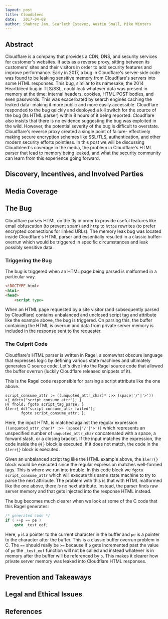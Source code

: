 ```yaml
---
layout: post
title: Cloudbleed
date:   2017-04-08
author: Shahrez Jan, Scarleth Estevez, Austin Small, Mike Winters
---
```


## Abstract
Cloudflare is a company that provides a CDN, DNS, and security services for customer's websites. It acts as a reverse proxy, sitting between its customers' sites and their visitors in order to add security features and improve performance. Early in 2017, a bug in Cloudflare's server-side code was found to be leaking sensitive memory from Cloudflare's servers into some HTML responses. This bug, similar to its namesake, the 2014 Heartbleed bug in TLS/SSL, could leak whatever data was present in memory at the time: internal headers, cookies, HTML POST bodies, and even passwords. This was exacerbated by search engines caching the leaked data- making it more public and more easily accessible. Cloudflare responded to the bug quickly and deployed a kill switch for the source of the bug (its HTML parser) within 8 hours of it being reported. Cloudflare also insists that there is no evidence suggesting the bug was exploited in the wild. However, the potential severity of the bug is difficult to overstate. Cloudflare's reverse proxy created a single point of failure- effectively making secure encryption schemes like SSL/TLS, authentication, and other modern security efforts pointless. In this post we will be discussing Cloudbleed's coverage in the media, the problem in Cloudflare's HTML parser that lead to memory being leaked, and what the security community can learn from this experience going forward.

## Discovery, Incentives, and Involved Parties

## Media Coverage

## The Bug
Cloudflare parses HTML on the fly in order to provide useful features like email obfuscation (to prevent spam) and `http` to `https` rewrites (to prefer encrypted connections for linked URLs). The memory leak bug was located inside Cloudflare's HTML parser and essentially resulted in a classic buffer-overrun which would be triggered in specific circumstances and leak possibly sensitive data.

### Triggering the Bug
The bug is triggered when an HTML page being parsed is malformed in a particular way.
```html
<!DOCTYPE html>
<html>
<head>
    <script type=
```
 When an HTML page requested by a site visitor (and subsequently parsed by Cloudflare) contains unbalanced and unclosed script tag and attribute like the example above, the bug is triggered. On parsing this, the buffer containing the HTML is overrun and data from private server memory is included in the response sent to the requester.

### The Culprit Code
Cloudflare's HTML parser is written in Ragel, a somewhat obscure language that expresses logic by defining various state machines and ultimately generates C source code. Let's dive into the Ragel source code that allowed the buffer overrun (luckily Cloudflare released snippets of it).

This is the Ragel code responsible for parsing a script attribute like the one above.
```
script_consume_attr := ((unquoted_attr_char)* :>> (space|'/'|'>'))
>{ ddctx("script consume_attr"); }
@{ fhold; fgoto script_tag_parse; }
$lerr{ dd("script consume_attr failed");
       fgoto script_consume_attr; };
```
Here, the input HTML is matched against the regular expression `((unquoted_attr_char)* :>> (space|'/'|'>'))` which represents an unspecified number of `unquoted_attr_char` concatenated with a space, a forward slash, or a closing bracket. If the input matches the expression, the code inside the `@{}` block is executed. If it does not match, the code in the `$lerr{}` block is executed.

Given an unbalanced script tag like the HTML example above, the `$lerr{}` block would be executed since the regular expression matches well-formed tags. This is where we run into trouble. In this code block we `fgoto script_consume_attr` which will execute this same state machine to try to parse the next attribute. The problem with this is that with HTML malformed like the one above, there *is* no next attribute. Instead, the parser finds raw server memory and that gets injected into the response HTML instead.

The bug becomes much clearer when we look at some of the C code that this Ragel generates:
```c
/* generated code */
if ( ++p == pe )
    goto _test_eof;
```
Here, `p` is a pointer to the current character in the buffer and `pe` is a pointer to the character after the buffer. This is a classic buffer overrun problem in C. The `==` should really be `>=` because if `p` gets incremented past the value of `pe` the `_test_eof` function will not be called and instead whatever is in memory after the buffer will be referenced by `p`. This makes it clearer how private server memory was leaked into Cloudflare HTML responses.

## Prevention and Takeaways

## Legal and Ethical Issues

## References
